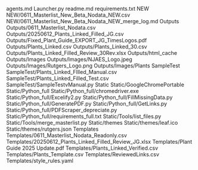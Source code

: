 agents.md
Launcher.py
readme.md
requirements.txt
NEW
NEW/0611_Masterlist_New_Beta_Nodata_NEW.csv
NEW/0611_Masterlist_New_Beta_Nodata_NEW_merge_log.md
Outputs
Outputs/0611_Masterlist_Nodata.csv
Outputs/20250612_Plants_Linked_Filled_JG.csv
Outputs/Fixed_Plant_Guide_EXPORT_JG_TimesLogos.pdf
Outputs/Plants_Linked.csv
Outputs/Plants_Linked_30.csv
Outputs/Plants_Linked_Filled_Review_30Rev.xlsx
Outputs/html_cache
Outputs/Images
Outputs/Images/NJAES_Logo.jpeg
Outputs/Images/Rutgers_Logo.png
Outputs/Images/Plants
SampleTest
SampleTest/Plants_Linked_FIlled_Manual.csv
SampleTest/Plants_Linked_Filled_Test.csv
SampleTest/SampleTestvManual.py
Static
Static/GoogleChromePortable
Static/Python_full
Static/Python_full/chromedriver.exe
Static/Python_full/Excelify2.py
Static/Python_full/FillMissingData.py
Static/Python_full/GeneratePDF.py
Static/Python_full/GetLinks.py
Static/Python_full/PDFScraper_depreciate.py
Static/Python_full/requirements_full.txt
Static/Tools/list_files.py
Static/Tools/merge_masterlist.py
Static/themes
Static/themes/leaf.ico
Static/themes/rutgers.json
Templates
Templates/0611_Masterlist_Nodata_Readonly.csv
Templates/20250612_Plants_Linked_Filled_Review_JG.xlsx
Templates/Plant Guide 2025 Update.pdf
Templates/Plants_Linked_Verified.csv
Templates/Plants_Template.csv
Templates/ReviewedLinks.csv
Templates/style_rules.yaml